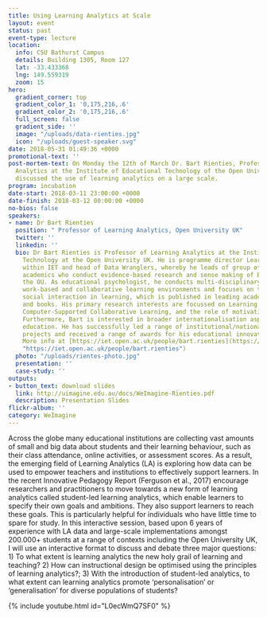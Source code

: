 ```yaml
---
title: Using Learning Analytics at Scale
layout: event
status: past
event-type: lecture
location:
  info: CSU Bathurst Campus
  details: Building 1305, Room 127
  lat: -33.433368
  lng: 149.559319
  zoom: 15
hero:
  gradient_corner: top
  gradient_color_1: '0,175,216,.6'
  gradient_color_2: '0,175,216,.6'
  full_screen: false
  gradient_side: ''
  image: "/uploads/data-rienties.jpg"
  icon: "/uploads/guest-speaker.svg"
date: 2018-05-31 01:49:36 +0000
promotional-text: ''
post-mortem-text: On Monday the 12th of March Dr. Bart Rienties, Professor of Learning
  Analytics at the Institute of Educational Technology of the Open University UK.
  discussed the use of learning analytics on a large scale.
program: incubation
date-start: 2018-03-11 23:00:00 +0000
date-finish: 2018-03-12 00:00:00 +0000
no-bios: false
speakers:
- name: Dr Bart Rienties
  position: " Professor of Learning Analytics, Open University UK"
  twitter: ''
  linkedin: ''
  bio: Dr Bart Rienties is Professor of Learning Analytics at the Institute of Educational
    Technology at the Open University UK. He is programme director Learning Analytics
    within IET and head of Data Wranglers, whereby he leads of group of learning analytics
    academics who conduct evidence-based research and sense making of Big Data at
    the OU. As educational psychologist, he conducts multi-disciplinary research on
    work-based and collaborative learning environments and focuses on the role of
    social interaction in learning, which is published in leading academic journals
    and books. His primary research interests are focussed on Learning Analytics,
    Computer-Supported Collaborative Learning, and the role of motivation in learning.
    Furthermore, Bart is interested in broader internationalisation aspects of higher
    education. He has successfully led a range of institutional/national/European
    projects and received a range of awards for his educational innovation projects.
    More info at [https://iet.open.ac.uk/people/bart.rienties](https://iet.open.ac.uk/people/bart.rienties
    "https://iet.open.ac.uk/people/bart.rienties")
  photo: "/uploads/rientes-photo.jpg"
  presentation: ''
  case-study: ''
outputs:
- button_text: download slides
  link: http://uimagine.edu.au/docs/WeImagine-Rienties.pdf
  description: Presentation Slides
flickr-album: ''
category: WeImagine
---
```

Across the globe many educational institutions are collecting vast amounts of small and big data about students and their learning behaviour, such as their class attendance, online activities, or assessment scores. As a result, the emerging field of Learning Analytics (LA) is exploring how data can be used to empower teachers and institutions to effectively support learners. In the recent Innovative Pedagogy Report (Ferguson et al., 2017) encourage researchers and practitioners to move towards a new form of learning analytics called student-led learning analytics, which enable learners to specify their own goals and ambitions. They also support learners to reach these goals. This is particularly helpful for individuals who have little time to spare for study. In this interactive session, based upon 6 years of experience with LA data and large-scale implementations amongst 200.000+ students at a range of contexts including the Open University UK, I will use an interactive format to discuss and debate three major questions: 1) To what extent is learning analytics the new holy grail of learning and teaching? 2) How can instructional design be optimised using the principles of learning analytics?; 3) With the introduction of student-led analytics, to what extent can learning analytics promote ‘personalisation’ or ‘generalisation’ for diverse populations of students?

{% include youtube.html id="L0ecWmQ7SF0" %}